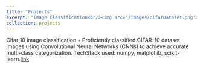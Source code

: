 ```yaml
---
title: "Projects"
excerpt: "Image Classification<br/><img src='/images/cifarDataset.png'>"
collection: projects
---
```


Cifar 10 image classification
◦ Proficiently classified CIFAR-10 dataset images using Convolutional Neural Networks (CNNs) to achieve
accurate multi-class categorization. TechStack used: numpy, matplotlib, scikit-learn.[link](https://github.com/Srihari21031/classification-of-cifar10-images)
